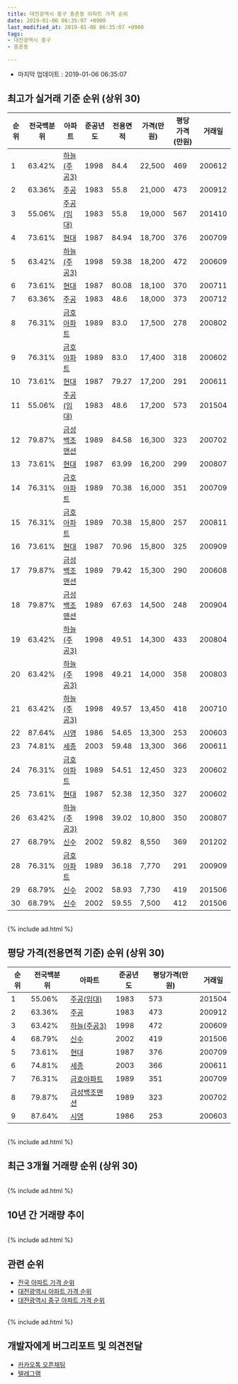 ```yaml
---
title: 대전광역시 중구 중촌동 아파트 가격 순위
date: 2019-01-06 06:35:07 +0900
last_modified_at: 2019-01-06 06:35:07 +0900
tags:
- 대전광역시 중구
- 중촌동

---
```


* 마지막 업데이트 : 2019-01-06 06:35:07

## 최고가 실거래 기준 순위 (상위 30)


|순위|전국백분위|아파트|준공년도|전용면적|가격(만원)|평당가격(만원)|거래일|
|---|---|---|---|---|---|---|---|
|1|63.42%|[하늘(주공3)](https://search.naver.com/search.naver?query=%EB%8C%80%EC%A0%84%EA%B4%91%EC%97%AD%EC%8B%9C+%EC%A4%91%EA%B5%AC+%EC%A4%91%EC%B4%8C%EB%8F%99+%ED%95%98%EB%8A%98%28%EC%A3%BC%EA%B3%B53%29)|1998|84.4|22,500|469|200612|
|2|63.36%|[주공](https://search.naver.com/search.naver?query=%EB%8C%80%EC%A0%84%EA%B4%91%EC%97%AD%EC%8B%9C+%EC%A4%91%EA%B5%AC+%EC%A4%91%EC%B4%8C%EB%8F%99+%EC%A3%BC%EA%B3%B5)|1983|55.8|21,000|473|200912|
|3|55.06%|[주공(임대)](https://search.naver.com/search.naver?query=%EB%8C%80%EC%A0%84%EA%B4%91%EC%97%AD%EC%8B%9C+%EC%A4%91%EA%B5%AC+%EC%A4%91%EC%B4%8C%EB%8F%99+%EC%A3%BC%EA%B3%B5%28%EC%9E%84%EB%8C%80%29)|1983|55.8|19,000|567|201410|
|4|73.61%|[현대](https://search.naver.com/search.naver?query=%EB%8C%80%EC%A0%84%EA%B4%91%EC%97%AD%EC%8B%9C+%EC%A4%91%EA%B5%AC+%EC%A4%91%EC%B4%8C%EB%8F%99+%ED%98%84%EB%8C%80)|1987|84.94|18,700|376|200709|
|5|63.42%|[하늘(주공3)](https://search.naver.com/search.naver?query=%EB%8C%80%EC%A0%84%EA%B4%91%EC%97%AD%EC%8B%9C+%EC%A4%91%EA%B5%AC+%EC%A4%91%EC%B4%8C%EB%8F%99+%ED%95%98%EB%8A%98%28%EC%A3%BC%EA%B3%B53%29)|1998|59.38|18,200|472|200609|
|6|73.61%|[현대](https://search.naver.com/search.naver?query=%EB%8C%80%EC%A0%84%EA%B4%91%EC%97%AD%EC%8B%9C+%EC%A4%91%EA%B5%AC+%EC%A4%91%EC%B4%8C%EB%8F%99+%ED%98%84%EB%8C%80)|1987|80.08|18,100|370|200711|
|7|63.36%|[주공](https://search.naver.com/search.naver?query=%EB%8C%80%EC%A0%84%EA%B4%91%EC%97%AD%EC%8B%9C+%EC%A4%91%EA%B5%AC+%EC%A4%91%EC%B4%8C%EB%8F%99+%EC%A3%BC%EA%B3%B5)|1983|48.6|18,000|373|200712|
|8|76.31%|[금호아파트](https://search.naver.com/search.naver?query=%EB%8C%80%EC%A0%84%EA%B4%91%EC%97%AD%EC%8B%9C+%EC%A4%91%EA%B5%AC+%EC%A4%91%EC%B4%8C%EB%8F%99+%EA%B8%88%ED%98%B8%EC%95%84%ED%8C%8C%ED%8A%B8)|1989|83.0|17,500|278|200802|
|9|76.31%|[금호아파트](https://search.naver.com/search.naver?query=%EB%8C%80%EC%A0%84%EA%B4%91%EC%97%AD%EC%8B%9C+%EC%A4%91%EA%B5%AC+%EC%A4%91%EC%B4%8C%EB%8F%99+%EA%B8%88%ED%98%B8%EC%95%84%ED%8C%8C%ED%8A%B8)|1989|83.0|17,400|318|200602|
|10|73.61%|[현대](https://search.naver.com/search.naver?query=%EB%8C%80%EC%A0%84%EA%B4%91%EC%97%AD%EC%8B%9C+%EC%A4%91%EA%B5%AC+%EC%A4%91%EC%B4%8C%EB%8F%99+%ED%98%84%EB%8C%80)|1987|79.27|17,200|291|200611|
|11|55.06%|[주공(임대)](https://search.naver.com/search.naver?query=%EB%8C%80%EC%A0%84%EA%B4%91%EC%97%AD%EC%8B%9C+%EC%A4%91%EA%B5%AC+%EC%A4%91%EC%B4%8C%EB%8F%99+%EC%A3%BC%EA%B3%B5%28%EC%9E%84%EB%8C%80%29)|1983|48.6|17,200|573|201504|
|12|79.87%|[금성백조맨션](https://search.naver.com/search.naver?query=%EB%8C%80%EC%A0%84%EA%B4%91%EC%97%AD%EC%8B%9C+%EC%A4%91%EA%B5%AC+%EC%A4%91%EC%B4%8C%EB%8F%99+%EA%B8%88%EC%84%B1%EB%B0%B1%EC%A1%B0%EB%A7%A8%EC%85%98)|1989|84.58|16,300|323|200702|
|13|73.61%|[현대](https://search.naver.com/search.naver?query=%EB%8C%80%EC%A0%84%EA%B4%91%EC%97%AD%EC%8B%9C+%EC%A4%91%EA%B5%AC+%EC%A4%91%EC%B4%8C%EB%8F%99+%ED%98%84%EB%8C%80)|1987|63.99|16,200|299|200807|
|14|76.31%|[금호아파트](https://search.naver.com/search.naver?query=%EB%8C%80%EC%A0%84%EA%B4%91%EC%97%AD%EC%8B%9C+%EC%A4%91%EA%B5%AC+%EC%A4%91%EC%B4%8C%EB%8F%99+%EA%B8%88%ED%98%B8%EC%95%84%ED%8C%8C%ED%8A%B8)|1989|70.38|16,000|351|200709|
|15|76.31%|[금호아파트](https://search.naver.com/search.naver?query=%EB%8C%80%EC%A0%84%EA%B4%91%EC%97%AD%EC%8B%9C+%EC%A4%91%EA%B5%AC+%EC%A4%91%EC%B4%8C%EB%8F%99+%EA%B8%88%ED%98%B8%EC%95%84%ED%8C%8C%ED%8A%B8)|1989|70.38|15,800|257|200811|
|16|73.61%|[현대](https://search.naver.com/search.naver?query=%EB%8C%80%EC%A0%84%EA%B4%91%EC%97%AD%EC%8B%9C+%EC%A4%91%EA%B5%AC+%EC%A4%91%EC%B4%8C%EB%8F%99+%ED%98%84%EB%8C%80)|1987|70.96|15,800|325|200909|
|17|79.87%|[금성백조맨션](https://search.naver.com/search.naver?query=%EB%8C%80%EC%A0%84%EA%B4%91%EC%97%AD%EC%8B%9C+%EC%A4%91%EA%B5%AC+%EC%A4%91%EC%B4%8C%EB%8F%99+%EA%B8%88%EC%84%B1%EB%B0%B1%EC%A1%B0%EB%A7%A8%EC%85%98)|1989|79.42|15,300|290|200608|
|18|79.87%|[금성백조맨션](https://search.naver.com/search.naver?query=%EB%8C%80%EC%A0%84%EA%B4%91%EC%97%AD%EC%8B%9C+%EC%A4%91%EA%B5%AC+%EC%A4%91%EC%B4%8C%EB%8F%99+%EA%B8%88%EC%84%B1%EB%B0%B1%EC%A1%B0%EB%A7%A8%EC%85%98)|1989|67.63|14,500|248|200904|
|19|63.42%|[하늘(주공3)](https://search.naver.com/search.naver?query=%EB%8C%80%EC%A0%84%EA%B4%91%EC%97%AD%EC%8B%9C+%EC%A4%91%EA%B5%AC+%EC%A4%91%EC%B4%8C%EB%8F%99+%ED%95%98%EB%8A%98%28%EC%A3%BC%EA%B3%B53%29)|1998|49.51|14,300|433|200804|
|20|63.42%|[하늘(주공3)](https://search.naver.com/search.naver?query=%EB%8C%80%EC%A0%84%EA%B4%91%EC%97%AD%EC%8B%9C+%EC%A4%91%EA%B5%AC+%EC%A4%91%EC%B4%8C%EB%8F%99+%ED%95%98%EB%8A%98%28%EC%A3%BC%EA%B3%B53%29)|1998|49.21|14,000|358|200803|
|21|63.42%|[하늘(주공3)](https://search.naver.com/search.naver?query=%EB%8C%80%EC%A0%84%EA%B4%91%EC%97%AD%EC%8B%9C+%EC%A4%91%EA%B5%AC+%EC%A4%91%EC%B4%8C%EB%8F%99+%ED%95%98%EB%8A%98%28%EC%A3%BC%EA%B3%B53%29)|1998|49.57|13,450|418|200710|
|22|87.64%|[시영](https://search.naver.com/search.naver?query=%EB%8C%80%EC%A0%84%EA%B4%91%EC%97%AD%EC%8B%9C+%EC%A4%91%EA%B5%AC+%EC%A4%91%EC%B4%8C%EB%8F%99+%EC%8B%9C%EC%98%81)|1986|54.65|13,300|253|200603|
|23|74.81%|[세종](https://search.naver.com/search.naver?query=%EB%8C%80%EC%A0%84%EA%B4%91%EC%97%AD%EC%8B%9C+%EC%A4%91%EA%B5%AC+%EC%A4%91%EC%B4%8C%EB%8F%99+%EC%84%B8%EC%A2%85)|2003|59.48|13,300|366|200611|
|24|76.31%|[금호아파트](https://search.naver.com/search.naver?query=%EB%8C%80%EC%A0%84%EA%B4%91%EC%97%AD%EC%8B%9C+%EC%A4%91%EA%B5%AC+%EC%A4%91%EC%B4%8C%EB%8F%99+%EA%B8%88%ED%98%B8%EC%95%84%ED%8C%8C%ED%8A%B8)|1989|54.51|12,450|323|200602|
|25|73.61%|[현대](https://search.naver.com/search.naver?query=%EB%8C%80%EC%A0%84%EA%B4%91%EC%97%AD%EC%8B%9C+%EC%A4%91%EA%B5%AC+%EC%A4%91%EC%B4%8C%EB%8F%99+%ED%98%84%EB%8C%80)|1987|52.38|12,350|327|200602|
|26|63.42%|[하늘(주공3)](https://search.naver.com/search.naver?query=%EB%8C%80%EC%A0%84%EA%B4%91%EC%97%AD%EC%8B%9C+%EC%A4%91%EA%B5%AC+%EC%A4%91%EC%B4%8C%EB%8F%99+%ED%95%98%EB%8A%98%28%EC%A3%BC%EA%B3%B53%29)|1998|39.02|10,800|350|200807|
|27|68.79%|[신수](https://search.naver.com/search.naver?query=%EB%8C%80%EC%A0%84%EA%B4%91%EC%97%AD%EC%8B%9C+%EC%A4%91%EA%B5%AC+%EC%A4%91%EC%B4%8C%EB%8F%99+%EC%8B%A0%EC%88%98)|2002|59.82|8,550|369|201202|
|28|76.31%|[금호아파트](https://search.naver.com/search.naver?query=%EB%8C%80%EC%A0%84%EA%B4%91%EC%97%AD%EC%8B%9C+%EC%A4%91%EA%B5%AC+%EC%A4%91%EC%B4%8C%EB%8F%99+%EA%B8%88%ED%98%B8%EC%95%84%ED%8C%8C%ED%8A%B8)|1989|36.18|7,770|291|200909|
|29|68.79%|[신수](https://search.naver.com/search.naver?query=%EB%8C%80%EC%A0%84%EA%B4%91%EC%97%AD%EC%8B%9C+%EC%A4%91%EA%B5%AC+%EC%A4%91%EC%B4%8C%EB%8F%99+%EC%8B%A0%EC%88%98)|2002|58.93|7,730|419|201506|
|30|68.79%|[신수](https://search.naver.com/search.naver?query=%EB%8C%80%EC%A0%84%EA%B4%91%EC%97%AD%EC%8B%9C+%EC%A4%91%EA%B5%AC+%EC%A4%91%EC%B4%8C%EB%8F%99+%EC%8B%A0%EC%88%98)|2002|59.55|7,500|412|201506|


<br>
{% include ad.html %}
<br>

## 평당 가격(전용면적 기준) 순위 (상위 30)


|순위|전국백분위|아파트|준공년도|평당가격(만원)|거래일|
|---|---|---|---|---|---|
|1|55.06%|[주공(임대)](https://search.naver.com/search.naver?query=%EB%8C%80%EC%A0%84%EA%B4%91%EC%97%AD%EC%8B%9C+%EC%A4%91%EA%B5%AC+%EC%A4%91%EC%B4%8C%EB%8F%99+%EC%A3%BC%EA%B3%B5%28%EC%9E%84%EB%8C%80%29)|1983|573|201504|
|2|63.36%|[주공](https://search.naver.com/search.naver?query=%EB%8C%80%EC%A0%84%EA%B4%91%EC%97%AD%EC%8B%9C+%EC%A4%91%EA%B5%AC+%EC%A4%91%EC%B4%8C%EB%8F%99+%EC%A3%BC%EA%B3%B5)|1983|473|200912|
|3|63.42%|[하늘(주공3)](https://search.naver.com/search.naver?query=%EB%8C%80%EC%A0%84%EA%B4%91%EC%97%AD%EC%8B%9C+%EC%A4%91%EA%B5%AC+%EC%A4%91%EC%B4%8C%EB%8F%99+%ED%95%98%EB%8A%98%28%EC%A3%BC%EA%B3%B53%29)|1998|472|200609|
|4|68.79%|[신수](https://search.naver.com/search.naver?query=%EB%8C%80%EC%A0%84%EA%B4%91%EC%97%AD%EC%8B%9C+%EC%A4%91%EA%B5%AC+%EC%A4%91%EC%B4%8C%EB%8F%99+%EC%8B%A0%EC%88%98)|2002|419|201506|
|5|73.61%|[현대](https://search.naver.com/search.naver?query=%EB%8C%80%EC%A0%84%EA%B4%91%EC%97%AD%EC%8B%9C+%EC%A4%91%EA%B5%AC+%EC%A4%91%EC%B4%8C%EB%8F%99+%ED%98%84%EB%8C%80)|1987|376|200709|
|6|74.81%|[세종](https://search.naver.com/search.naver?query=%EB%8C%80%EC%A0%84%EA%B4%91%EC%97%AD%EC%8B%9C+%EC%A4%91%EA%B5%AC+%EC%A4%91%EC%B4%8C%EB%8F%99+%EC%84%B8%EC%A2%85)|2003|366|200611|
|7|76.31%|[금호아파트](https://search.naver.com/search.naver?query=%EB%8C%80%EC%A0%84%EA%B4%91%EC%97%AD%EC%8B%9C+%EC%A4%91%EA%B5%AC+%EC%A4%91%EC%B4%8C%EB%8F%99+%EA%B8%88%ED%98%B8%EC%95%84%ED%8C%8C%ED%8A%B8)|1989|351|200709|
|8|79.87%|[금성백조맨션](https://search.naver.com/search.naver?query=%EB%8C%80%EC%A0%84%EA%B4%91%EC%97%AD%EC%8B%9C+%EC%A4%91%EA%B5%AC+%EC%A4%91%EC%B4%8C%EB%8F%99+%EA%B8%88%EC%84%B1%EB%B0%B1%EC%A1%B0%EB%A7%A8%EC%85%98)|1989|323|200702|
|9|87.64%|[시영](https://search.naver.com/search.naver?query=%EB%8C%80%EC%A0%84%EA%B4%91%EC%97%AD%EC%8B%9C+%EC%A4%91%EA%B5%AC+%EC%A4%91%EC%B4%8C%EB%8F%99+%EC%8B%9C%EC%98%81)|1986|253|200603|


<br>
{% include ad.html %}
<br>

## 최근 3개월 거래량 순위 (상위 30)


<div style="width:100%;">
    <canvas id="deal_count_ranking" height="250"></canvas>
</div>


<script>
new Chart(document.getElementById("deal_count_ranking"), {
    type: 'horizontalBar',
    data: {
        labels: ['하늘(주공3)', '주공', '금호아파트', '시영', '현대', '금성백조맨션'],
        datasets: [{
            label: '실거래 수',
            data: [6, 5, 3, 3, 3, 1],
            borderColor: "rgba(255, 0, 128, 1)",
            backgroundColor: "rgba(255, 0, 128, 0.5)",
            fill: false,
        }]
    },
    options: {
        responsive: true,
        title: {
            display: true,
            text: '최근 3개월 거래량 순위'
        },
        tooltips: {
            mode: 'index',
            intersect: false,
            callbacks: {
                title: function(tooltipItems, data) {
                    return "실거래 수:";
                },
                label: function(tooltipItem, data) {
                    return data.labels[tooltipItem.index] + ": " + tooltipItem.xLabel;
                }
            }
        },
        hover: {
            mode: 'nearest',
            intersect: true
        },
        scales: {
            xAxes: [{
                display: true,
                scaleLabel: {
                    display: true,
                    labelString: '실거래 수'
                },
                ticks: {
                    suggestedMin: 0,
                }
            }],
            yAxes: [{
                display: true,
                ticks: {
                    autoSkip: false,
                    callback: function(value, index, values) {
                        if (value.length > 15)
                            return value.substr(0, 13) + "...";
                        else
                            return value;
                    }
                },
                scaleLabel: {
                    display: false,
                }
            }]
        }
    }
});

</script>


<br>
{% include ad.html %}
<br>

## 10년 간 거래량 추이


<div style="width:100%;">
    <canvas id="deal_progress" height="250"></canvas>
</div>

<script>
new Chart(document.getElementById("deal_progress"), {
    type: 'line',
    data: {
        labels: ['200901','200902','200903','200904','200905','200906','200907','200908','200909','200910','200911','200912','201001','201002','201003','201004','201005','201006','201007','201008','201009','201010','201011','201012','201101','201102','201103','201104','201105','201106','201107','201108','201109','201110','201111','201112','201201','201202','201203','201204','201205','201206','201207','201208','201209','201210','201211','201212','201301','201302','201303','201304','201305','201306','201307','201308','201309','201310','201311','201312','201401','201402','201403','201404','201405','201406','201407','201408','201409','201410','201411','201412','201501','201502','201503','201504','201505','201506','201507','201508','201509','201510','201511','201512','201601','201602','201603','201604','201605','201606','201607','201608','201609','201610','201611','201612','201701','201702','201703','201704','201705','201706','201707','201708','201709','201710','201711','201712','201801','201802','201803','201804','201805','201806','201807','201808','201809','201810','201811','201812','201901'],
        datasets: [{
            label: '실거래 수',
            pointRadius: 1,
            data: [27, 25, 41, 32, 33, 39, 29, 34, 43, 37, 29, 24, 36, 17, 44, 29, 31, 38, 19, 26, 23, 31, 24, 31, 27, 41, 35, 37, 31, 37, 34, 34, 21, 29, 21, 12, 6, 31, 26, 12, 8, 18, 13, 13, 13, 18, 17, 7, 11, 17, 23, 22, 35, 29, 22, 10, 18, 30, 11, 11, 25, 24, 31, 16, 21, 21, 23, 25, 21, 32, 23, 14, 36, 24, 51, 31, 38, 26, 36, 24, 31, 33, 36, 22, 18, 26, 23, 29, 26, 24, 48, 14, 40, 28, 29, 18, 10, 22, 53, 34, 20, 31, 30, 43, 29, 30, 40, 26, 25, 20, 28, 17, 20, 11, 16, 21, 24, 34, 15, 6, 0],
            borderColor: "rgba(255, 201, 14, 1)",
            backgroundColor: "rgba(255, 201, 14, 0.5)",
            fill: true,
        }]
    },
    options: {
        responsive: true,
        title: {
            display: true,
            text: '10년간 거래량 추이'
        },
        tooltips: {
            mode: 'index',
            intersect: false,
        },
        hover: {
            mode: 'nearest',
            intersect: true
        },
        scales: {
            xAxes: [{
                display: true,
                scaleLabel: {
                    display: true,
                    labelString: '년/월'
                }
            }],
            yAxes: [{
                display: true,
                ticks: {
                    suggestedMin: 0,
                },
                scaleLabel: {
                    display: true,
                    labelString: '실거래 수'
                }
            }]
        }
    }
});

</script>


<br>
{% include ad.html %}
<br>

## 관련 순위

- [전국 아파트 가격 순위](https://inasie.github.io/apt-ranking/전국)
- [대전광역시 아파트 가격 순위](https://inasie.github.io/apt-ranking/대전광역시)
- [대전광역시 중구 아파트 가격 순위](https://inasie.github.io/apt-ranking/대전광역시-중구)


<br>
{% include ad.html %}
<br>

## 개발자에게 버그리포트 및 의견전달

- [카카오톡 오픈채팅](https://open.kakao.com/o/gLJUAP4)
- [텔레그램](https://t.me/inasie)

